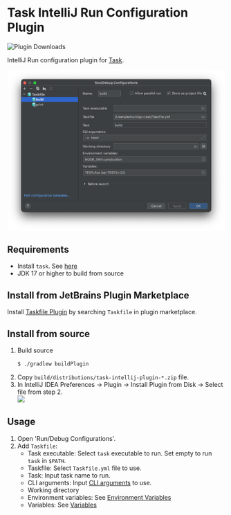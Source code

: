 # Task IntelliJ Run Configuration Plugin

![Plugin Downloads](https://img.shields.io/jetbrains/plugin/d/17058-scala.svg)

IntelliJ Run configuration plugin for [Task](https://taskfile.dev/).

![](docs/screenshot.png)

## Requirements

* Install `task`. See [here](https://taskfile.dev/#/installation)
* JDK 17 or higher to build from source

## Install from JetBrains Plugin Marketplace

Install [Taskfile Plugin](https://plugins.jetbrains.com/plugin/17058-taskfile) by searching `Taskfile` in plugin marketplace.

## Install from source

1. Build source
   ```bash
   $ ./gradlew buildPlugin
   ```
2. Copy `build/distributions/task-intellij-plugin-*.zip` file.
3. In IntelliJ IDEA Preferences -> Plugin -> Install Plugin from Disk -> Select file from step 2. \
    ![](docs/install_from_disk.png) 

## Usage

1. Open 'Run/Debug Configurations'.
2. Add `Taskfile`:
   * Task executable: Select `task` executable to run. Set empty to run `task` in `$PATH`.
   * Taskfile: Select `Taskfile.yml` file to use.
   * Task: Input task name to run.
   * CLI arguments: Input [CLI arguments](https://taskfile.dev/#/usage?id=forwarding-cli-arguments-to-commands) to use.
   * Working directory
   * Environment variables: See [Environment Variables](https://taskfile.dev/#/usage?id=environment-variables)
   * Variables: See [Variables](https://taskfile.dev/#/usage?id=variables)

